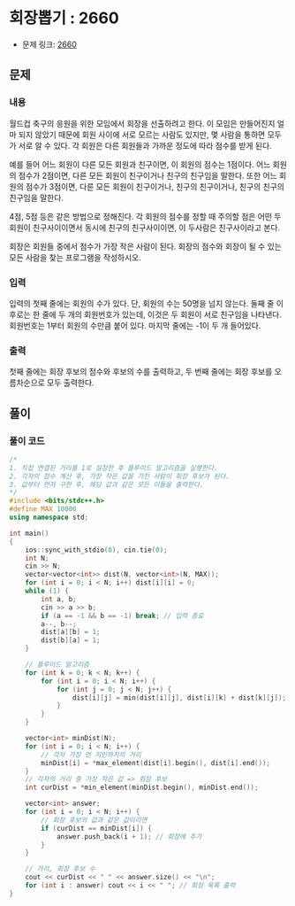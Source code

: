 # 회장뽑기 : 2660
- 문제 링크: [2660](https://www.acmicpc.net/problem/2660)

## 문제
### 내용
월드컵 축구의 응원을 위한 모임에서 회장을 선출하려고 한다. 이 모임은 만들어진지 얼마 되지 않았기 때문에 회원 사이에 서로 모르는 사람도 있지만, 몇 사람을 통하면 모두가 서로 알 수 있다. 각 회원은 다른 회원들과 가까운 정도에 따라 점수를 받게 된다.

예를 들어 어느 회원이 다른 모든 회원과 친구이면, 이 회원의 점수는 1점이다. 어느 회원의 점수가 2점이면, 다른 모든 회원이 친구이거나 친구의 친구임을 말한다. 또한 어느 회원의 점수가 3점이면, 다른 모든 회원이 친구이거나, 친구의 친구이거나, 친구의 친구의 친구임을 말한다.

4점, 5점 등은 같은 방법으로 정해진다. 각 회원의 점수를 정할 때 주의할 점은 어떤 두 회원이 친구사이이면서 동시에 친구의 친구사이이면, 이 두사람은 친구사이라고 본다.

회장은 회원들 중에서 점수가 가장 작은 사람이 된다. 회장의 점수와 회장이 될 수 있는 모든 사람을 찾는 프로그램을 작성하시오.

### 입력
입력의 첫째 줄에는 회원의 수가 있다. 단, 회원의 수는 50명을 넘지 않는다. 둘째 줄 이후로는 한 줄에 두 개의 회원번호가 있는데, 이것은 두 회원이 서로 친구임을 나타낸다. 회원번호는 1부터 회원의 수만큼 붙어 있다. 마지막 줄에는 -1이 두 개 들어있다.

### 출력
첫째 줄에는 회장 후보의 점수와 후보의 수를 출력하고, 두 번째 줄에는 회장 후보를 오름차순으로 모두 출력한다.

## 풀이
### 풀이 코드
```cpp
/*
1. 직접 연결된 거리를 1로 설정한 후 플루이드 알고리즘을 실행한다.
2. 각자의 점수 계산 후, 가장 작은 값을 가진 사람이 회장 후보가 된다.
3. 값부터 먼저 구한 후, 해당 값과 같은 모든 이들을 출력한다.
*/
#include <bits/stdc++.h>
#define MAX 10000
using namespace std;

int main()
{
	ios::sync_with_stdio(0), cin.tie(0);
	int N;
	cin >> N;
	vector<vector<int>> dist(N, vector<int>(N, MAX));
	for (int i = 0; i < N; i++) dist[i][i] = 0;
	while (1) {
		int a, b;
		cin >> a >> b;
		if (a == -1 && b == -1) break; // 입력 종료
		a--, b--;
		dist[a][b] = 1;
		dist[b][a] = 1;
	}

    // 플루이드 알고리즘
	for (int k = 0; k < N; k++) {
		for (int i = 0; i < N; i++) {
			for (int j = 0; j < N; j++) {
				dist[i][j] = min(dist[i][j], dist[i][k] + dist[k][j]);
			}
		}
	}

	vector<int> minDist(N);
	for (int i = 0; i < N; i++) {
        // 각자 가장 먼 지인까지의 거리
		minDist[i] = *max_element(dist[i].begin(), dist[i].end());
	}
    // 각자의 거리 중 가장 작은 값 => 회장 후보
	int curDist = *min_element(minDist.begin(), minDist.end());

	vector<int> answer;
	for (int i = 0; i < N; i++) {
        // 회장 후보의 값과 같은 값이라면
		if (curDist == minDist[i]) { 
			answer.push_back(i + 1); // 회장에 추가
		}
	}

    // 거리, 회장 후보 수
	cout << curDist << " " << answer.size() << "\n";
	for (int i : answer) cout << i << " "; // 회장 목록 출력
}
```